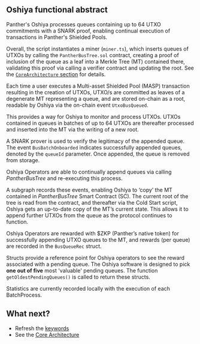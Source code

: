 ## Oshiya functional abstract

Panther's Oshiya processes queues containing up to 64 UTXO commitments with a SNARK proof, enabling continual execution of transactions in Panther's Shielded Pools.

Overall, the script instantiates a miner (`miner.ts`), which inserts queues of UTXOs by calling the `PantherBusTree.sol` contract, creating a proof of inclusion of the queue as a leaf into a Merkle Tree (MT) contained there, validating this proof via calling a verifier contract and updating the root. See the [`CoreArchitecture` section](4_CoreArchitecture.md) for details.

Each time a user executes a Multi-asset Shielded Pool (MASP) transaction resulting in the creation of UTXOs, UTXO/s are committed as leaves of a degenerate MT representing a queue, and are stored on-chain as a root, readable by Oshiya via the on-chain event `UtxoBusQueued`.

This provides a way for Oshiya to monitor and process UTXOs. UTXOs contained in queues in batches of up to 64 UTXOs are thereafter processed and inserted into the MT via the writing of a new root.

A SNARK prover is used to verify the legitimacy of the appended queue. The event `BusBatchOnboarded` indicates successfully appended queues, denoted by the `queueId` parameter. Once appended, the queue is removed from storage.

Oshiya Operators are able to continually append queues via calling _PantherBusTree_ and re-executing this process.

A subgraph records these events, enabling Oshiya to ‘copy’ the MT contained in _PantherBusTree_ Smart Contract (SC). The current root of the tree is read from the contract, and thereafter via the Cold Start script, Oshiya gets an up-to-date copy of the MT’s current state. This allows it to append further UTXOs from the queue as the protocol continues to function.

Oshiya Operators are rewarded with $ZKP (Panther’s native token) for successfully appending UTXO queues to the MT, and rewards (per queue) are recorded in the `BusQueueRec` struct.

Structs provide a reference point for Oshiya operators to see the reward associated with a pending queue. The Oshiya software is designed to pick **one out of five** most 'valuable' pending queues. The function `getOldestPendingQueues()` is called to return these structs.

Statistics are currently recorded locally with the execution of each BatchProcess.

## What next?

- Refresh the [keywords](2_Keywords.md)
- See the [Core Architecture](4_CoreArchitecture.md)
